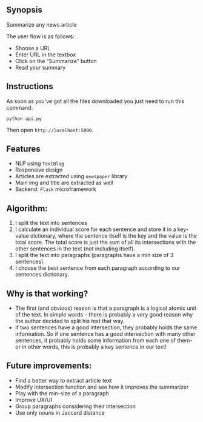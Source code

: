 ## Synopsis
Summarize any news article

The user flow is as follows:
- Shoose a URL
- Enter URL in the textbox
- Click on the “Summarize” button
- Read your summary

## Instructions
As soon as you've got all the files downloaded you just need to run this command:
```
python api.py
```
Then open ```http://localhost:5000```.

## Features
- NLP using ```TextBlog```
- Responsive design
- Articles are extracted using ```newspaper``` library
- Main img and title are extracted as well
- Backend: ```Flask``` microframework

## Algorithm:
1. I split the text into sentences
2. I calculate an individual score for each sentence and store it in a key-value dictionary, where the sentence itself is the key and the value is the total score. The total score is just the sum of all its intersections with the other sentences in the text (not including itself).
3. I split the text into paragraphs (paragraphs have a min size of 3 sentences).
4. I choose the best sentence from each paragraph according to our sentences dictionary.

## Why is that working?	
- The first (and obvious) reason is that a paragraph is a logical atomic unit of the text. In simple words – there is probably a very good reason why the author decided to split his text that way. 
- if two sentences have a good intersection, they probably holds the same information. So if one sentence has a good intersection with many other sentences, it probably holds some information from each one of them- or in other words, this is probably a key sentence in our text!

## Future improvements:
- Find a better way to extract article text
- Modify intersection function and see how it improves the summarizer
- Play with the min-size of a paragraph
- Improve UX/UI
- Group paragraphs considering their intersection
- Use only nouns in Jaccard distance
